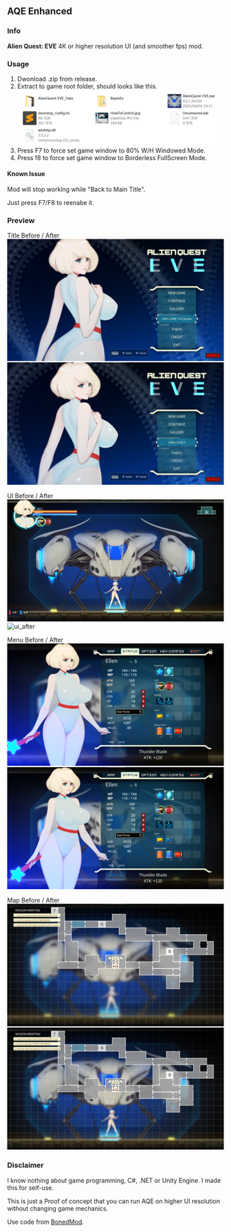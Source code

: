 ## AQE Enhanced

### Info

**Alien Quest: EVE** 4K or higher resolution UI (and smoother fps) mod.

### Usage

1. Dwonload .zip from release.
2. Extract to game root folder, should looks like this.
   ![gam_root](./img/game_root.png)
3. Press F7 to force set game window to 80% W/H Windowed Mode.
4. Press f8 to force set game window to Borderless FullScreen Mode.

#### Known Issue

Mod will stop working while "Back to Main Title".

Just press F7/F8 to reenabe it.

### Preview

Title Before / After
![title_before](./img/title_before.png)
![title_after](./img/title_after.png)

UI Before / After
![ui_before](./img/ui_before.png)
![ui_after](./img/ui_after.png)

Menu Before / After
![menu_before](./img/menu_before.png)
![menu_after](./img/menu_after.png)

Map Before / After
![map_before](./img/map_before.png)
![map_after](./img/map_after.png)

### Disclaimer

I know nothing about game programming, C#, .NET or Unity Engine. I made this for self-use.

This is just a Proof of concept that you can run AQE on higher UI resolution without changing game mechanics.

Use code from [BonedMod](https://f95zone.to/threads/alien-quest-eve-v1-01-grimhelm.6016/post-3630740).
